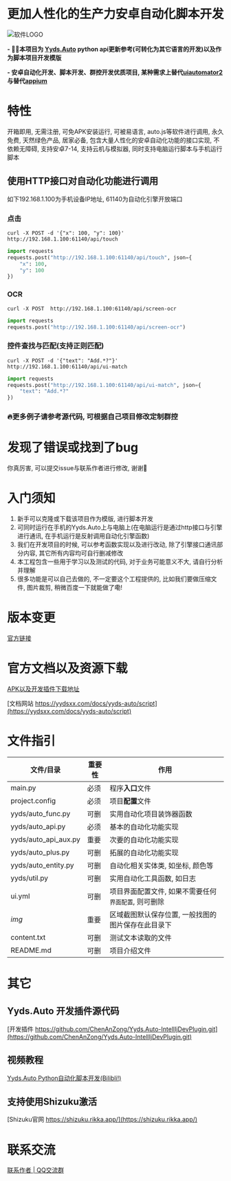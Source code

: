 # 更加人性化的生产力安卓自动化脚本开发
![软件LOGO](https://yydsxx.com/img/snake.gif)

**- 🧞‍♂️本项目为 [Yyds.Auto](www.yydsxx.com) python api更新参考(可转化为其它语言的开发)以及作为脚本项目开发模版**

**- 安卓自动化开发、脚本开发、群控开发优质项目, 某种需求上替代[uiautomator2](https://github.com/openatx/uiautomator2)与替代[appium](https://github.com/appium/appium)**

# 特性
开箱即用, 无需注册, 可免APK安装运行, 可被易语言, auto.js等软件进行调用, 永久免费, 天然绿色产品, 居家必备, 包含大量人性化的安卓自动化功能的接口实现, 不依赖无障碍, 支持安卓7-14, 支持云机与模拟器, 同时支持电脑运行脚本与手机运行脚本

## 使用HTTP接口对自动化功能进行调用
如下192.168.1.100为手机设备IP地址, 61140为自动化引擎开放端口

### 点击
```shell
curl -X POST -d '{"x": 100, "y": 100}' http://192.168.1.100:61140/api/touch
```

```python
import requests
requests.post("http://192.168.1.100:61140/api/touch", json={
    "x": 100,
    "y": 100
})
```

### OCR
```shell
curl -X POST  http://192.168.1.100:61140/api/screen-ocr
```

```python
import requests
requests.post("http://192.168.1.100:61140/api/screen-ocr")
```



### 控件查找与匹配(支持正则匹配)
```shell
curl -X POST -d '{"text": "Add.*?"}' http://192.168.1.100:61140/api/ui-match
```

```python
import requests
requests.post("http://192.168.1.100:61140/api/ui-match", json={
    "text": "Add.*?"
})
```

### 🔥更多例子请参考源代码, 可根据自己项目修改定制群控

# 发现了错误或找到了bug
你真厉害, 可以提交issue与联系作者进行修改, 谢谢🙏

# 入门须知
1. 新手可以克隆或下载该项目作为模版, 进行脚本开发
2. 可同时运行在手机的Yyds.Auto上与电脑上(在电脑运行是通过http接口与引擎进行通讯, 在手机运行是反射调用自动化引擎函数)
3. 我们在开发项目的时候, 可以参考函数实现以及进行改动, 除了引擎接口通讯部分内容, 其它所有内容均可自行删减修改
4. 本工程包含一些用于学习以及测试的代码, 对于业务可能意义不大, 请自行分析并理解
5. 很多功能是可以自己去做的, 不一定要这个工程提供的, 比如我们要做压缩文件, 图片裁剪, 稍微百度一下就能做了嘞!


# 版本变更
[官方链接](https://yydsxx.com/docs/yyds-auto/update_history)

# 官方文档以及资源下载
[APK以及开发插件下载地址](https://yydsxx.com/download)

[文档网站 https://yydsxx.com/docs/yyds-auto/script](https://yydsxx.com/docs/yyds-auto/script)

# 文件指引
| 文件/目录             | 重要性 | 作用                            |
|----------------------|-----|-------------------------------|
| main.py              | 必须  | 程序**入口**文件                    |  
| project.config       | 必须  | 项目**配置**文件                    |
| yyds/auto_func.py    | 可删  | 实用自动化项目装饰器函数                  |
| yyds/auto_api.py     | 必须  | 基本的自动化功能实现                    |
| yyds/auto_api_aux.py | 重要  | 次要的自动化功能实现                    |
| yyds/auto_plus.py    | 可删  | 拓展的自动化功能实现                    |
| yyds/auto_entity.py  | 可删  | 自动化相关实体类, 如坐标, 颜色等            |
| yyds/util.py         | 可删  | 实用自动化工具函数, 如日志                |
| ui.yml               | 可删  | 项目界面配置文件, 如果不需要任何`界面配置`, 则可删除 |  
| _img_                | 重要  | 区域截图默认保存位置, 一般找图的图片保存在此目录下    |  
| content.txt          | 可删  | 测试文本读取的文件                     |
| README.md            | 可删  | 项目介绍文件                        |  

# 其它
## Yyds.Auto 开发插件源代码
[开发插件 https://github.com/ChenAnZong/Yyds.Auto-IntellIjDevPlugin.git](https://github.com/ChenAnZong/Yyds.Auto-IntellIjDevPlugin.git)

## 视频教程
[Yyds.Auto Python自动化脚本开发(Bilibli!)](https://space.bilibili.com/413090517)

## 支持使用Shizuku激活
[Shizuku官网 https://shizuku.rikka.app/](https://shizuku.rikka.app/)

# 联系交流
[联系作者 | QQ交流群](https://yydsxx.com/contact)